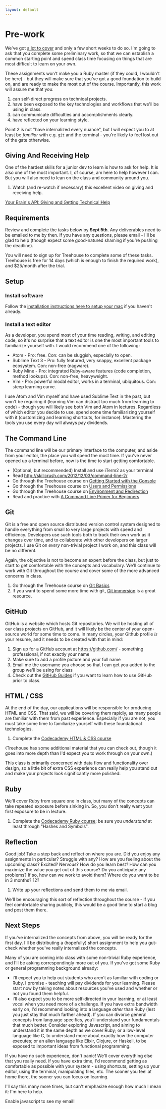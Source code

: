 ```yaml
---
layout: default
---
```


# Pre-work

We've got [a lot to cover](https://dgosxlrnzhofi.cloudfront.net/custom_page_images/64/page_images/Rails_Competencies.png?1386276348) and only a few short weeks to do so. I'm going to ask that you complete some preliminary work, so that we can establish a common starting point and spend class time focusing on things that are most difficult to learn on your own.

These assignments won't make you a Ruby master (if they could, I wouldn't be here) - but they will make sure that you've got a good foundation to build on, and are ready to make the most out of the course. Importantly, this work will assure me that you:

1. can self-direct progress on technical projects.
2. have been exposed to the key technologies and workflows that we'll be using in class.
3. can communicate difficulties and accomplishments clearly.
4. have reflected on your learning style.

Point 2 is not "have internalized every nuance", but I will expect you to at least be _familiar_ with e.g. `git` and the terminal - you're likely to feel lost out of the gate otherwise.


## Giving And Receiving Help

One of the hardest skills for a junior dev to learn is how to ask for help. It is also one of the most important. I, of course, am here to help however I can. But you will also need to lean on the class and community around you.

1. Watch (and re-watch if necessary) this excellent video on giving and receiving help.

[Your Brain's API: Giving and Getting Technical Help](https://www.youtube.com/watch?v=hY14Er6JX2s)


## Requirements

Review and complete the tasks below by **Sept 5th**. Any deliverables need to be emailed to me by then. If you have any questions, please email - I'll be glad to help (though expect some good-natured shaming if you're pushing the deadline).

You will need to sign up for Treehouse to complete some of these tasks. Treehouse is free for 14 days (which is enough to finish the required work), and $25/month after the trial.


## Setup

### Install software

Follow the [installation instructions here to setup your mac](/before/mac-setup) if you haven't already.

### Install a text editor

As a developer, you spend most of your time reading, writing, and editing code, so it's no surprise that a text editor is one the most important tools to familiarize yourself with. I would recommend one of the following:

* Atom - Pro: free. Con: can be sluggish, especially to open.
* Sublime Text 3 - Pro: fully featured, very snappy, excellent package ecosystem. Con: non-free (nagware).
* Ruby Mine - Pro: integrated Ruby-aware features (code completion, method lookups). Con: non-free, heavyweight.
* Vim - Pro: powerful modal editor, works in a terminal, ubiquitous. Con: steep learning curve.

I use Atom and Vim myself and have used Sublime Text in the past, but won't be requiring it (learning Vim can distract too much from learning to code) - though you will likely see both Vim and Atom in lectures. Regardless of which editor you decide to use, spend some time familiarizing yourself with it (customizing and learning shortcuts, for instance). Mastering the tools you use every day will always pay dividends.


## The Command Line

The command line will be our primary interface to the computer, and aside from your editor, the place you will spend the most time. If you've never opened up a terminal before, now is the time to start getting comfortable.

* (Optional, but recommended) Install and use iTerm2 as your terminal
* Read http://skillcrush.com/2012/12/03/command-line-2/
* Go through the Treehouse course on [Getting Started with the Console](http://teamtreehouse.com/library/console-foundations#getting-started-with-the-console)
* Go through the Treehouse course on [Users and Permissions](http://teamtreehouse.com/library/console-foundations#users-and-permissions)
* Go through the Treehouse course on [Environment and Redirection](http://teamtreehouse.com/library/programming/console-foundations#environment-and-redirection)
* Read and practice with [A Command Line Primer for Beginners](http://lifehacker.com/5633909/who-needs-a-mouse-learn-to-use-the-command-line-for-almost-anything)


## Git

Git is a free and open source distributed version control system designed to handle everything from small to very large projects with speed and efficiency. Developers use such tools both to track their own work as it changes over time, and to collaborate with other developers on larger projects. I use Git on _every_ non-trivial project I work on, and this class will be no different.

Again, the objective is not to become an expert before the class, but just to start to get comfortable with the concepts and vocabulary. We'll continue to work with Git throughout the course and cover some of the more advanced concerns in class.

1. Go through the Treehouse course on [Git Basics](http://teamtreehouse.com/library/git-basics)
2. If you want to spend some more time with git, [Git immersion](http://gitimmersion.com/) is a great resource.


## GitHub

GitHub is a website which hosts Git repositories. We will be hosting all of our class projects on GitHub, and it will likely be the center of your open-source world for some time to come. In many circles, your Github profile _is_ your resume, and it needs to be created with that in mind:

1. Sign up for a GitHub account at https://github.com/ - something professional, if not exactly your name
2. Make sure to add a profile picture and your full name
3. Email me the username you choose so that I can get you added to the group we'll be using for class
4. Check out the [GitHub Guides](https://guides.github.com/) if you want to learn how to use GitHub prior to class.


## HTML / CSS

At the end of the day, our applications will be responsible for producing HTML and CSS. That said, we will be covering them rapidly, as many people are familiar with them from past experience. Especially if you are not, you must take some time to familiarize yourself with these foundational technologies.

1. Complete the [Codecademy HTML & CSS course](http://www.codecademy.com/en/tracks/web)

(Treehouse has some additional material that you can check out, though it goes into more depth than I'd expect you to work through on your own.)

This class is primarily concerned with data flow and functionality over design, so a little bit of extra CSS experience can really help you stand out and make your projects look significantly more polished.


## Ruby

We'll cover Ruby from square one in class, but many of the concepts can take repeated exposure before sinking in. So, you don't really want your first exposure to be in lecture.

1. Complete the [Codecademy Ruby course](http://www.codecademy.com/en/tracks/ruby); be sure you _understand_ at least through "Hashes and Symbols".


## Reflection

Good job! Take a step back and reflect on where you are. Did you enjoy any assignments in particular? Struggle with any? How are you feeling about the upcoming class? Excited? Nervous? How do you learn best? How can you maximize the value you get out of this course? Do you anticipate any problems? If so, how can we work to avoid them? Where do you want to be in 3 months? 12?

1. Write up your reflections and send them to me via email.

We'll be encouraging this sort of reflection throughout the course - if you feel comfortable sharing publicly, this would be a good time to start a blog and post them there.


## Next Steps

If you've internalized the concepts from above, you will be ready for the first day. I'll be distributing a (hopefully) short assignment to help you gut-check whether you've really internalized the concepts.

Many of you are coming into class with some non-trivial Ruby experience, and I'll be asking correspondingly more out of you. If you've got some Ruby or general programming background already:

* I'll expect you to help out students who aren't as familiar with coding or Ruby. I promise - teaching will pay dividends for your learning. Please start now by taking notes about resources you've used and whether or not you found them helpful.
* I'll also expect you to be more self-directed in your learning, or at least vocal when you need more of a challenge. If you have extra bandwidth early on, I'd recommend looking into a language _other_ than Ruby (lest you just stay that much farther ahead). If you can divorce general concepts from language specifics, you'll understand your fundamentals that much better. Consider exploring Javascript, and aiming to understand it in the same depth as we cover Ruby; or a low-level language like C, to understand more about exactly how the computer executes; or an alien language like Elixir, Clojure, or Haskell, to be exposed to important ideas from functional programming.

If you have no such experience, don't panic! We'll cover everything else that you really need. If you have extra time, I'd recommend getting as comfortable as possible with your system - using shortcuts, setting up your editor, using the terminal, manipulating files, etc. The sooner you feel at home there, the sooner you can focus on learning.

I'll say this many more times, but can't emphasize enough how much I mean it: I'm here to help.

<script>
var name = 'bryce';
var domain = 'theironyard.com';
var address = name + '@' + domain;
document.write('<p>If you have ANY questions at all, please reach out to me at <a href="mailto:' + address + '">' + address + '</a>.</p>');
</script>
<noscript>Enable javascript to see my email!</noscript>
